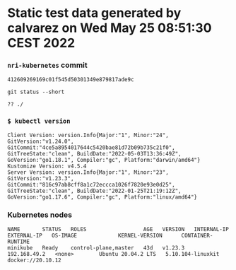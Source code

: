 # Static test data generated by calvarez on Wed May 25 08:51:30 CEST 2022

### `nri-kubernetes` commit
```
412609269169c01f545d50301349e879817ade9c
```

`git status --short`

```
?? ./
```

### `$ kubectl version`
```
Client Version: version.Info{Major:"1", Minor:"24", GitVersion:"v1.24.0", GitCommit:"4ce5a8954017644c5420bae81d72b09b735c21f0", GitTreeState:"clean", BuildDate:"2022-05-03T13:36:49Z", GoVersion:"go1.18.1", Compiler:"gc", Platform:"darwin/amd64"}
Kustomize Version: v4.5.4
Server Version: version.Info{Major:"1", Minor:"23", GitVersion:"v1.23.3", GitCommit:"816c97ab8cff8a1c72eccca1026f7820e93e0d25", GitTreeState:"clean", BuildDate:"2022-01-25T21:19:12Z", GoVersion:"go1.17.6", Compiler:"gc", Platform:"linux/amd64"}
```

### Kubernetes nodes
```
NAME       STATUS   ROLES                  AGE   VERSION   INTERNAL-IP    EXTERNAL-IP   OS-IMAGE             KERNEL-VERSION      CONTAINER-RUNTIME
minikube   Ready    control-plane,master   43d   v1.23.3   192.168.49.2   <none>        Ubuntu 20.04.2 LTS   5.10.104-linuxkit   docker://20.10.12
```
